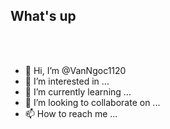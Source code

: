 <h2>What's up</h2>
<p align="left">
  <a href="https://github.com/DenverCoder1/readme-typing-svg"></a>
</p>
<br>
<br>

- 👋 Hi, I’m @VanNgoc1120
- 👀 I’m interested in ...
- 🌱 I’m currently learning ...
- 💞️ I’m looking to collaborate on ...
- 📫 How to reach me ...

<!---
VanNgoc1120/VanNgoc1120 is a ✨ special ✨ repository because its `README.md` (this file) appears on your GitHub profile.
You can click the Preview link to take a look at your changes.
--->

